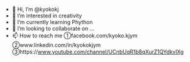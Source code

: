- 👋 Hi, I’m @kyokokj
- 👀 I’m interested in creativity
- 🌱 I’m currently learning Phython
- 💞️ I’m looking to collaborate on ...
- 📫 How to reach me ①facebook.com/kyoko.kjym　②www.linkedin.com/in/kyokokjym　③https://www.youtube.com/channel/UCnbUqR1b8qXurZ1QYdkvlXg

<!---
kyokokj/kyokokj is a ✨ special ✨ repository because its `README.md` (this file) appears on your GitHub profile.
You can click the Preview link to take a look at your changes.
--->
